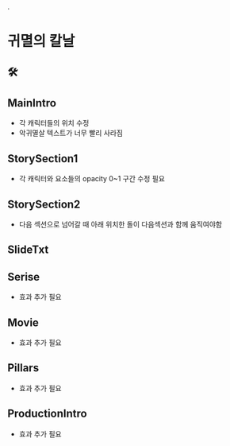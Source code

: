 .


# 귀멸의 칼날

## 🛠

## MainIntro

- 각 캐릭터들의 위치 수정
- 악귀멸살 텍스트가 너무 빨리 사라짐

## StorySection1

- 각 캐릭터와 요소들의 opacity 0~1 구간 수정 필요

## StorySection2

- 다음 섹션으로 넘어갈 때 아래 위치한 돌이 다음섹션과 함께 움직여야함

## SlideTxt

## Serise

- 효과 추가 필요

## Movie

- 효과 추가 필요

## Pillars

- 효과 추가 필요

## ProductionIntro

- 효과 추가 필요